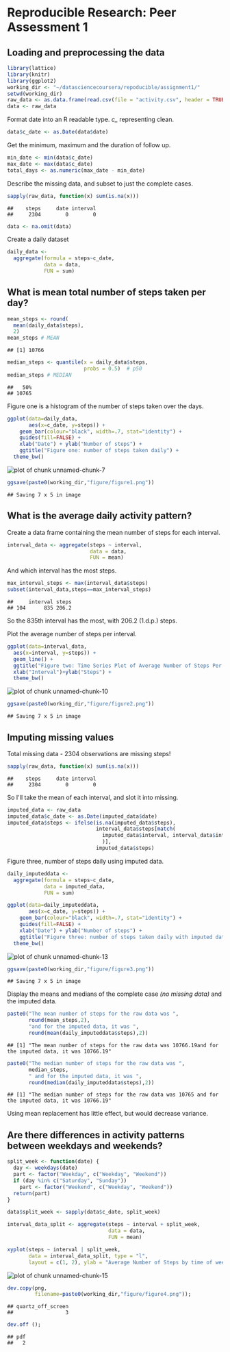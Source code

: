 # Reproducible Research: Peer Assessment 1


## Loading and preprocessing the data


```r
library(lattice)
library(knitr)
library(ggplot2)
working_dir <- "~/datasciencecoursera/repoducible/assignment1/"
setwd(working_dir)
raw_data <- as.data.frame(read.csv(file = "activity.csv", header = TRUE))
data <- raw_data
```

Format date into an R readable type. *c_* representing clean.


```r
data$c_date <- as.Date(data$date)
```

Get the minimum, maximum and the duration of follow up.


```r
min_date <- min(data$c_date)
max_date <- max(data$c_date)
total_days <- as.numeric(max_date - min_date)
```

Describe the missing data, and subset to just the complete cases.


```r
sapply(raw_data, function(x) sum(is.na(x)))
```

```
##    steps     date interval 
##     2304        0        0
```

```r
data <- na.omit(data)
```

Create a daily dataset


```r
daily_data <-
  aggregate(formula = steps~c_date, 
            data = data,
            FUN = sum)
```

## What is mean total number of steps taken per day?


```r
mean_steps <- round(
  mean(daily_data$steps),
  2)  
mean_steps # MEAN
```

```
## [1] 10766
```

```r
median_steps <- quantile(x = daily_data$steps, 
                         probs = 0.5)  # p50
median_steps # MEDIAN
```

```
##   50% 
## 10765
```

Figure one is a histogram of the number of steps taken over the days.


```r
ggplot(data=daily_data, 
       aes(x=c_date, y=steps)) + 
    geom_bar(colour="black", width=.7, stat="identity") + 
    guides(fill=FALSE) +
    xlab("Date") + ylab("Number of steps") +
    ggtitle("Figure one: number of steps taken daily") +
  theme_bw()
```

![plot of chunk unnamed-chunk-7](./PA1_template_files/figure-html/unnamed-chunk-7.png) 

```r
ggsave(paste0(working_dir,"figure/figure1.png"))
```

```
## Saving 7 x 5 in image
```

## What is the average daily activity pattern?

Create a data frame containing the mean number of steps for each interval.


```r
interval_data <- aggregate(steps ~ interval, 
                           data = data,
                           FUN = mean)
```

And which interval has the most steps.


```r
max_interval_steps <- max(interval_data$steps)
subset(interval_data,steps==max_interval_steps)
```

```
##     interval steps
## 104      835 206.2
```

So the 835th interval has the most, with 206.2 (1.d.p.) steps.

Plot the average number of steps per interval.


```r
ggplot(data=interval_data, 
  aes(x=interval, y=steps)) + 
  geom_line() + 
  ggtitle("Figure two: Time Series Plot of Average Number of Steps Per Interval")+
  xlab("Interval")+ylab("Steps") +
  theme_bw()
```

![plot of chunk unnamed-chunk-10](./PA1_template_files/figure-html/unnamed-chunk-10.png) 

```r
ggsave(paste0(working_dir,"figure/figure2.png"))
```

```
## Saving 7 x 5 in image
```

## Imputing missing values

Total missing data - 2304 observations are missing steps!


```r
sapply(raw_data, function(x) sum(is.na(x)))
```

```
##    steps     date interval 
##     2304        0        0
```

So I'll take the mean of each interval, and slot it into missing.


```r
imputed_data <- raw_data
imputed_data$c_date <- as.Date(imputed_data$date)
imputed_data$steps <- ifelse(is.na(imputed_data$steps), 
                             interval_data$steps[match(
                               imputed_data$interval, interval_data$interval
                               )], 
                             imputed_data$steps)
```

Figure three, number of steps daily using imputed data.


```r
daily_imputeddata <-
  aggregate(formula = steps~c_date, 
            data = imputed_data,
            FUN = sum)

ggplot(data=daily_imputeddata, 
       aes(x=c_date, y=steps)) + 
    geom_bar(colour="black", width=.7, stat="identity") + 
    guides(fill=FALSE) +
    xlab("Date") + ylab("Number of steps") +
    ggtitle("Figure three: number of steps taken daily with imputed data \n(using the mean of each interval)") +
  theme_bw()
```

![plot of chunk unnamed-chunk-13](./PA1_template_files/figure-html/unnamed-chunk-13.png) 

```r
ggsave(paste0(working_dir,"figure/figure3.png"))
```

```
## Saving 7 x 5 in image
```

Display the means and medians of the complete case *(no missing data)* and the
 imputed data.


```r
paste0("The mean number of steps for the raw data was ",
       round(mean_steps,2),
       "and for the imputed data, it was ",
       round(mean(daily_imputeddata$steps),2))
```

```
## [1] "The mean number of steps for the raw data was 10766.19and for the imputed data, it was 10766.19"
```

```r
paste0("The median number of steps for the raw data was ",
       median_steps,
       " and for the imputed data, it was ",
       round(median(daily_imputeddata$steps),2))
```

```
## [1] "The median number of steps for the raw data was 10765 and for the imputed data, it was 10766.19"
```

Using mean replacement has little effect, but would decrease variance. 

## Are there differences in activity patterns between weekdays and weekends?


```r
split_week <- function(date) {
  day <- weekdays(date)
  part <- factor("Weekday", c("Weekday", "Weekend"))
  if (day %in% c("Saturday", "Sunday")) 
    part <- factor("Weekend", c("Weekday", "Weekend"))
  return(part)
}

data$split_week <- sapply(data$c_date, split_week)

interval_data_split <- aggregate(steps ~ interval + split_week, 
                                 data = data,
                                 FUN = mean)

xyplot(steps ~ interval | split_week, 
       data = interval_data_split, type = "l", 
       layout = c(1, 2), ylab = "Average Number of Steps by time of week")
```

![plot of chunk unnamed-chunk-15](./PA1_template_files/figure-html/unnamed-chunk-15.png) 

```r
dev.copy(png,
         filename=paste0(working_dir,"figure/figure4.png"));
```

```
## quartz_off_screen 
##                 3
```

```r
dev.off ();
```

```
## pdf 
##   2
```
